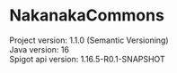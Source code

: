 # NakanakaCommons
Project version: 1.1.0 (Semantic Versioning)<br>
Java version: 16<br>
Spigot api version: 1.16.5-R0.1-SNAPSHOT<br>
